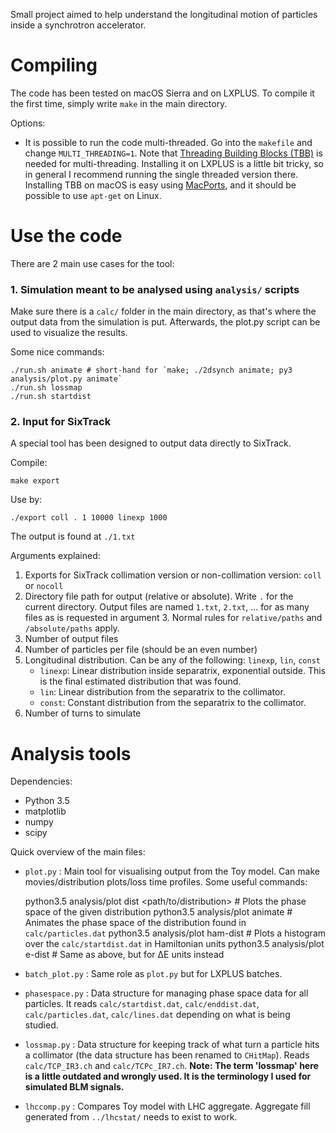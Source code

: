 Small project aimed to help understand the longitudinal motion of particles inside a synchrotron accelerator. 

# Compiling

The code has been tested on macOS Sierra and on LXPLUS. To compile it the first time, simply write `make` in the main directory.

Options:
- It is possible to run the code multi-threaded. Go into the `makefile` and change `MULTI_THREADING=1`. Note that [Threading Building Blocks (TBB)](https://www.threadingbuildingblocks.org) is needed for multi-threading. Installing it on LXPLUS is a little bit tricky, so in general I recommend running the single threaded version there. Installing TBB on macOS is easy using [MacPorts](https://www.macports.org), and it should be possible to use `apt-get` on Linux.

# Use the code
There are 2 main use cases for the tool:

### 1. Simulation meant to be analysed using `analysis/` scripts
Make sure there is a `calc/` folder in the main directory, as that's where the output data from the simulation is put. Afterwards, the plot.py script can be used to visualize the results.

Some nice commands:

    ./run.sh animate # short-hand for `make; ./2dsynch animate; py3 analysis/plot.py animate`
    ./run.sh lossmap
    ./run.sh startdist

### 2. Input for SixTrack
A special tool has been designed to output data directly to SixTrack.

Compile:

    make export
    
Use by:

    ./export coll . 1 10000 linexp 1000

The output is found at `./1.txt`

Arguments explained:
1. Exports for SixTrack collimation version or non-collimation version: `coll` or `nocoll`
2. Directory file path for output (relative or absolute). Write `.` for the current directory. Output files are named `1.txt`, `2.txt`, ... for as many files as is requested in argument 3. Normal rules for `relative/paths` and `/absolute/paths` apply. 
3. Number of output files
4. Number of particles per file (should be an even number)
5. Longitudinal distribution. Can be any of the following: `linexp`, `lin`, `const`
    - `linexp`: Linear distribution inside separatrix, exponential outside. This is the final estimated distribution that was found.
    - `lin`: Linear distribution from the separatrix to the collimator.
    - `const`: Constant distribution from the separatrix to the collimator.
6. Number of turns to simulate


# Analysis tools
Dependencies:
- Python 3.5
- matplotlib
- numpy
- scipy


Quick overview of the main files:
- `plot.py` : Main tool for visualising output from the Toy model. Can make movies/distribution plots/loss time profiles. 
    Some useful commands:

    python3.5 analysis/plot dist <path/to/distribution>  # Plots the phase space of the given distribution
    python3.5 analysis/plot animate  # Animates the phase space of the distribution found in `calc/particles.dat`
    python3.5 analysis/plot ham-dist  # Plots a histogram over the `calc/startdist.dat` in Hamiltonian units
    python3.5 analysis/plot e-dist  # Same as above, but for ΔE units instead

- `batch_plot.py` : Same role as `plot.py` but for LXPLUS batches.
- `phasespace.py` : Data structure for managing phase space data for all particles. It reads `calc/startdist.dat`, `calc/enddist.dat`, `calc/particles.dat`, `calc/lines.dat` depending on what is being studied.
- `lossmap.py` : Data structure for keeping track of what turn a particle hits a collimator (the data structure has been renamed to `CHitMap`). Reads `calc/TCP_IR3.ch` and `calc/TCPc_IR7.ch`.
    **Note: The term 'lossmap' here is a little outdated and wrongly used. It is the terminology I used for simulated BLM signals.**
- `lhccomp.py` : Compares Toy model with LHC aggregate. Aggregate fill generated from `../lhcstat/` needs to exist to work.
